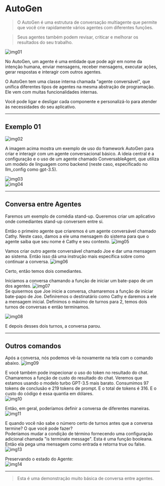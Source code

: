 # AutoGen

> O AutoGen é uma estrutura de conversação multiagente que permite que você crie rapidamente vários agentes com
diferentes funções.

> Seus agentes também podem revisar, criticar e melhorar os resultados do seu trabalho.

![img01](https://github.com/user-attachments/assets/f13dab33-8f7e-4535-a431-148cf33dbe43)

No AutoGen, um agente é uma entidade que pode agir em nome da intenção humana,
enviar mensagens, receber mensagens, executar ações, gerar respostas e interagir com outros agentes.

O AutoGen tem uma classe interna chamada "agente conversável",
que unifica diferentes tipos de agentes na mesma abstração de programação.
Ele vem com muitas funcionalidades internas.

Você pode ligar e desligar cada componente e personalizá-lo para atender às necessidades do seu aplicativo.

---
## Exemplo 01
![img02](https://github.com/user-attachments/assets/10c9fc31-ba28-4ce3-8316-9fddc5509dd3)

A imagem acima mostra um exemplo de uso do framework AutoGen para criar e interagir com um agente conversacional básico.
A ideia central é a configuração e o uso de um agente chamado ConversableAgent,
que utiliza um modelo de linguagem como backend (neste caso, especificado no llm_config como gpt-3.5).

![img03](https://github.com/user-attachments/assets/694eb437-12f9-49a8-b7af-f5695b5b96df)<br>
![img04](https://github.com/user-attachments/assets/bc99b95b-90b0-429b-b90e-09b462990b66)

---
## Conversa entre Agentes

Faremos um exemplo de comédia stand-up.
Queremos criar um aplicativo onde comediantes stand-up conversem entre si.

Então o primeiro agente que criaremos é um agente conversável chamado Cathy.
Neste caso, damos a ele uma mensagem do sistema para que o agente saiba que seu nome é Cathy e seu contexto.
![img05](https://github.com/user-attachments/assets/a7357086-b414-48f0-b657-cde9d89c8be1)

Vamos criar outro agente conversável chamado Joe e dar uma mensagem ao sistema.
Então isso dá uma instrução mais específica sobre como continuar a conversa.
![img06](https://github.com/user-attachments/assets/2dbe8c11-d6b8-4503-a01e-3d6097607647)

Certo, então temos dois comediantes.

Iniciamos a conversa chamando a função de iniciar um bate-papo de um dos agentes.
![img07](https://github.com/user-attachments/assets/cf9157c2-e707-402e-bef9-dc1960f5c48d)<br>
Se quisermos que Joe inicie a conversa, chamaremos a função de iniciar bate-papo de Joe.
Definiremos o destinatário como Cathy e daremos a ele a mensagem inicial.
Definimos o máximo de turnos para 2, temos dois turnos de conversas e então terminamos.<br>

![img08](https://github.com/user-attachments/assets/26079f98-064d-4499-862b-7c5b153dd506)

E depois desses dois turnos, a conversa parou.

---
## Outros comandos

Após a conversa, nós podemos vê-la novamente na tela com o comando abaixo.
![img09](https://github.com/user-attachments/assets/9ecb3076-8114-4185-8170-e198ce57dbb2)

E você também pode inspecionar o uso do token no resultado do chat.
Chamaremos a função de custo do resultado do chat.
Veremos que estamos usando o modelo turbo GPT-3.5 mais barato.
Consumimos 97 tokens de conclusão e 219 tokens de prompt.
E o total de tokens é 316.
E o custo do código é essa quantia em dólares.<br>
![img10](https://github.com/user-attachments/assets/d20bc6bd-b5da-4372-a809-704a1d9dea6b)

Então, em geral, poderíamos definir a conversa de diferentes maneiras.<br>
![img11](https://github.com/user-attachments/assets/d417b5ea-dc36-45d4-9af4-32391ce2eca4)

E quando você não sabe o número certo de turnos antes que a conversa termine? O que você pode fazer?<br>
Poderíamos mudar a condição de término fornecendo uma configuração adicional chamada "is terminate message".
Esta é uma função booleana.
Então ela pega uma mensagem como entrada e retorna true ou false.<br>
![img13](https://github.com/user-attachments/assets/428aa8a1-36c0-4d48-945a-e66fd8205810)

Preservando o estado do Agente:<br>
![img14](https://github.com/user-attachments/assets/14ac9553-9067-4469-a0b7-126fe095881a)

---
> Esta é uma demonstração muito básica de conversa entre agentes.
